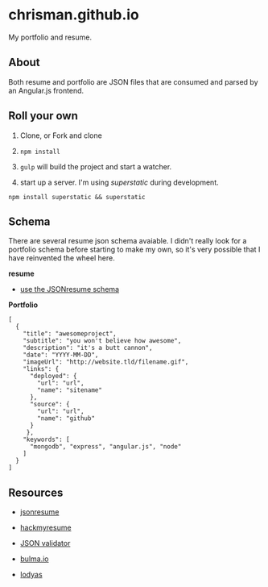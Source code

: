 # chrisman.github.io

My portfolio and resume.

## About

Both resume and portfolio are JSON files that are consumed and parsed by an Angular.js frontend.

## Roll your own

1. Clone, or Fork and clone

2. `npm install`

3. `gulp` will build the project and start a watcher.

4. start up a server. I'm using _superstatic_ during development.

  `npm install superstatic && superstatic`

## Schema

There are several resume json schema avaiable. I didn't really look for a portfolio schema before starting to make my own, so it's very possible that I have reinvented the wheel here.

__resume__

* [use the JSONresume schema](https://jsonresume.org/schema/)

__Portfolio__

```
[
  {
    "title": "awesomeproject",
    "subtitle": "you won't believe how awesome",
    "description": "it's a butt cannon",
    "date": "YYYY-MM-DD",
    "imageUrl": "http://website.tld/filename.gif",
    "links": {
      "deployed": {
        "url": "url",
        "name": "sitename"
      },
      "source": {
        "url": "url",
        "name": "github"
      }
     },
    "keywords": [ 
      "mongodb", "express", "angular.js", "node"
    ]
  }
]
```

## Resources

* [jsonresume](https://jsonresume.org/schema/)

* [hackmyresume](http://please.hackmyresume.com/)

* [JSON validator](http://jsonlint.com/)

* [bulma.io](http://bulma.io/)

* [lodyas](http://subtlepatterns.com/dark-sharp-edges/)

